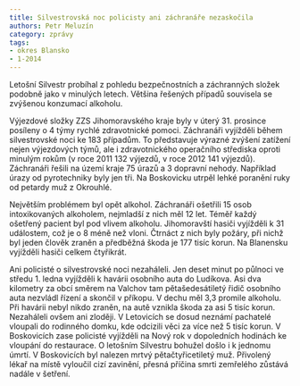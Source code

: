 ```yaml
---
title: Silvestrovská noc policisty ani záchranáře nezaskočila
authors: Petr Meluzín
category: zprávy
tags:
- okres Blansko
- 1-2014
---
```


Letošní Silvestr probíhal z pohledu bezpečnostních a záchranných složek podobně jako v minulých letech. Většina řešených případů souvisela se zvýšenou konzumací alkoholu.

Výjezdové složky ZZS Jihomoravského kraje byly v úterý 31. prosince posíleny o 4 týmy rychlé zdravotnické pomoci. Záchranáři vyjížděli během silvestrovské noci ke 183 případům. To představuje výrazné zvýšení zatížení nejen výjezdových týmů, ale i zdravotnického operačního střediska oproti minulým rokům (v roce 2011 132 výjezdů, v roce 2012 141 výjezdů). Záchranáři řešili na území kraje 75 úrazů a 3 dopravní nehody. Například úrazy od pyrotechniky byly jen tři. Na Boskovicku utrpěl lehké poranění ruky od petardy muž z Okrouhlé.

Největším problémem byl opět alkohol. Záchranáři ošetřili 15 osob intoxikovaných alkoholem, nejmladší z nich měl 12 let. Téměř každý ošetřený pacient byl pod vlivem alkoholu.
Jihomoravští hasiči vyjížděli k 31 událostem, což je o 8 méně než vloni. Čtrnáct z nich byly požáry, při nichž byl jeden člověk zraněn a předběžná škoda je 177 tisíc korun. Na Blanensku vyjížděli hasiči celkem čtyřikrát.

Ani policisté o silvestrovské noci nezaháleli. Jen deset minut po půlnoci ve středu 1. ledna vyjížděli k havárii osobního auta do Ludíkova. Asi dva kilometry za obcí směrem na Valchov tam pětašedesátiletý řidič osobního auta nezvládl řízení a skončil v příkopu. V dechu měl 3,3 promile alkoholu. Při havárii nebyl nikdo zraněn, na autě vznikla škoda za asi 5 tisíc korun.
Nezaháleli ovšem ani zloději. V Letovicích se dosud neznámí pachatelé vloupali do rodinného domku, kde odcizili věci za více než 5 tisíc korun. V Boskovicích zase policisté vyjížděli na Nový rok v dopoledních hodinách ke vloupání do restaurace.
O letošním Silvestru bohužel došlo i k jednomu úmrtí. V Boskovicích byl nalezen mrtvý pětačtyřicetiletý muž. Přivolený lékař na místě vyloučil cizí zavinění, přesná příčina smrti zemřelého zůstává nadále v šetření.
